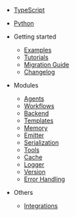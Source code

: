 - [TypeScript](/typescript/)
- [Python](/python/)

- Getting started
  - [Examples](examples.md)
  - [Tutorials](tutorials.md)
  - [Migration Guide](migration_guide.md)
  - [Changelog](CHANGELOG.md)

- Modules
  - [Agents](agents.md)
  - [Workflows](workflows.md)
  - [Backend](backend.md)
  - [Templates](templates.md)
  - [Memory](memory.md)
  - [Emitter](emitter.md)
  - [Serialization](serialization.md)
  - [Tools](tools.md)
  - [Cache](cache.md)
  - [Logger](logger.md)
  - [Version](version.md)
  - [Error Handling](errors.md)

- Others
  - [Integrations](integrations.md)
